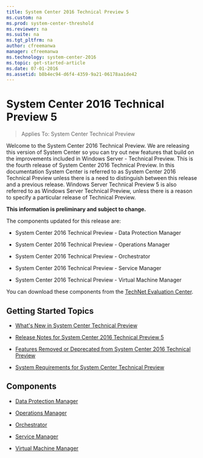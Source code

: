 ```yaml
---
title: System Center 2016 Technical Preview 5
ms.custom: na
ms.prod: system-center-threshold
ms.reviewer: na
ms.suite: na
ms.tgt_pltfrm: na
author: cfreemanwa
manager: cfreemanwa
ms.technology: system-center-2016
ms.topic: get-started-article
ms.date: 07-01-2016
ms.assetid: b8b4ec94-d6f4-4359-9a21-06178aa1de42
---
```

# System Center 2016 Technical Preview 5

>Applies To: System Center Technical Preview

Welcome to the System Center 2016 Technical Preview. We are releasing this version of System Center so you can try out new features that build on the improvements included in Windows Server - Technical Preview. This is the fourth release of System Center 2016 Technical Preview. In this documentation System Center is referred to as System Center 2016 Technical Preview unless there is a need to distinguish between this release and a previous release. Windows Server Technical Preview 5 is also referred to as Windows Server Technical Preview, unless there is a reason to specify a particular release of Technical Preview.

**This information is preliminary and subject to change.**

The components updated for this release are:

-   System Center 2016 Technical Preview - Data Protection Manager

-   System Center 2016 Technical Preview - Operations Manager

-   System Center 2016 Technical Preview - Orchestrator

-   System Center 2016 Technical Preview - Service Manager

-   System Center 2016 Technical Preview - Virtual Machine Manager

You can download these components from the [TechNet Evaluation Center](http://www.microsoft.com/en-us/evalcenter/evaluate-system-center-technical-preview).

## Getting Started Topics

-   [What's New in System Center Technical Preview](get-started/What-s-New-in-System-Center-Technical-Preview-5.md)

-   [Release Notes for System Center 2016 Technical Preview 5 ](get-started/Release-Notes-for-System-Center-Technical-Preview-5.md)

-   [Features Removed or Deprecated from System Center 2016 Technical Preview](get-started/Features-Removed-or-Deprecated-from-System-Center-2016-Technical-Preview.md)

-   [System Requirements for System Center Technical Preview](system-requirements/System-Requirements-for-System-Center-Technical-Preview.md)

## Components

-   [Data Protection Manager](dpm/Data-Protection-Manager.md)

-   [Operations Manager](om/Operations-Manager.md)

-   [Orchestrator](orch/Orchestrator.md)

-   [Service Manager](sm/Service-Manager.md)

-   [Virtual Machine Manager](vmm/vmm.md)
